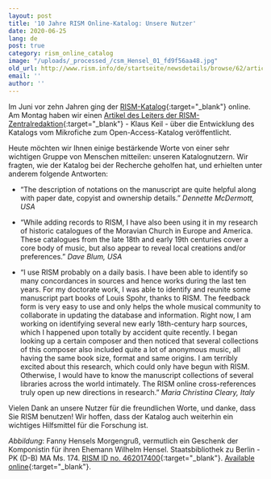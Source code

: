 ```yaml
---
layout: post
title: '10 Jahre RISM Online-Katalog: Unsere Nutzer'
date: 2020-06-25
lang: de
post: true
category: rism_online_catalog
image: "/uploads/_processed_/csm_Hensel_01_fd9f56aa48.jpg"
old_url: http://www.rism.info/de/startseite/newsdetails/browse/62/article/64/10-years-of-the-rism-online-catalog-our-users.html
email: ''
author: ''
---
```



Im Juni vor zehn Jahren ging der [RISM-Katalog](https://opac.rism.info/index.php?id=4){:target="_blank"} online. Am Montag haben wir einen [Artikel des Leiters der RISM-Zentralredaktion](/rism_online_catalog/2020/06/22/10-years-of-the-rism-online-catalog.html){:target="_blank"} - Klaus Keil - über die Entwicklung des Katalogs vom Mikrofiche zum Open-Access-Katalog veröffentlicht.

Heute möchten wir Ihnen einige bestärkende Worte von einer sehr wichtigen Gruppe von Menschen mitteilen: unseren Katalognutzern. Wir fragten, wie der Katalog bei der Recherche geholfen hat, und erhielten unter anderem folgende Antworten:

- “The description of notations on the manuscript are quite helpful along with paper date, copyist and ownership details.”
_Dennette McDermott, USA_

- “While adding records to RISM, I have also been using it in my research of historic catalogues of the Moravian Church in Europe and America. These catalogues from the late 18th and early 19th centuries cover a core body of music, but also appear to reveal local creations and/or preferences.”
_Dave Blum, USA_

- “I use RISM probably on a daily basis. I have been able to identify so many concordances in sources and hence works during the last ten years. For my doctorate work, I was able to identify and reunite some manuscript part books of Louis Spohr, thanks to RISM. The feedback form is very easy to use and only helps the whole musical community to collaborate in updating the database and information. Right now, I am working on identifying several new early 18th-century harp sources, which I happened upon totally by accident quite recently. I began looking up a certain composer and then noticed that several collections of this composer also included quite a lot of anonymous music, all having the same book size, format and same origins. I am terribly excited about this research, which could only have begun with RISM. Otherwise, I would have to know the manuscript collections of several libraries across the world intimately. The RISM online cross-references truly open up new directions in research.”
_Maria Christina Cleary, Italy_

Vielen Dank an unsere Nutzer für die freundlichen Worte, und danke, dass Sie RISM benutzen! Wir hoffen, dass der Katalog auch weiterhin ein wichtiges Hilfsmittel für die Forschung ist.



_Abbildung_: Fanny Hensels Morgengruß, vermutlich ein Geschenk der Komponistin für ihren Ehemann Wilhelm Hensel. Staatsbibliothek zu Berlin - PK (D-B) MA Ms. 174. [RISM ID no. 462017400](https://opac.rism.info/search?id=462017400&View=rism){:target="_blank"}. [Available online](http://digital.staatsbibliothek-berlin.de/werkansicht/?PPN=PPN779294270){:target="_blank"}.







<script type="text/javascript">var switchTo5x=true;</script><script type="text/javascript" src="http://w.sharethis.com/button/buttons.js"></script><script type="text/javascript">stLight.options({publisher: "9b601438-1ce1-49d8-bfd7-9cff5df54c17", doNotHash: false, doNotCopy: false, hashAddressBar: false});</script>